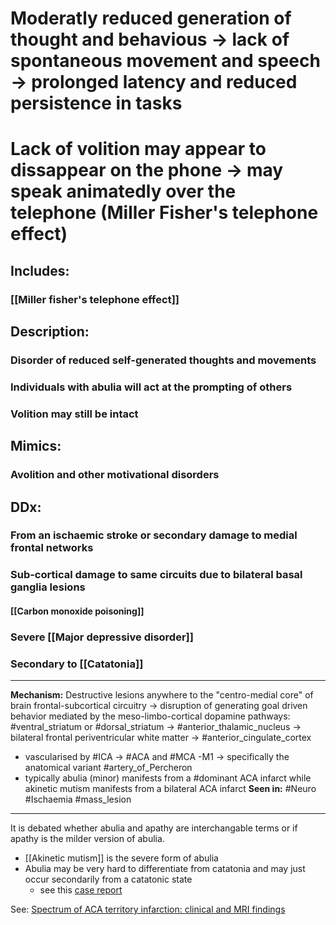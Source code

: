 # Moderatly reduced generation of thought and behavious -> lack of spontaneous movement and speech → prolonged latency and reduced persistence in tasks
# Lack of volition may appear to dissappear on the phone → may speak animatedly over the telephone (Miller Fisher's telephone effect)
## Includes:
### [[Miller fisher's telephone effect]]
## Description:
### Disorder of reduced self-generated thoughts and movements
### Individuals with abulia will act at the prompting of others
### Volition may still be intact

## Mimics:
### Avolition and other motivational disorders

## DDx:
### From an ischaemic stroke or secondary damage to medial frontal networks
### Sub-cortical damage to same circuits due to bilateral basal ganglia lesions
#### [[Carbon monoxide poisoning]]
### Severe [[Major depressive disorder]]
### Secondary to [[Catatonia]]

---

**Mechanism:** Destructive lesions anywhere to the "centro-medial core" of brain frontal-subcortical circuitry → disruption of generating goal driven behavior mediated by the meso-limbo-cortical dopamine pathways: #ventral_striatum or #dorsal_striatum -> #anterior_thalamic_nucleus -> bilateral frontal periventricular white matter -> #anterior_cingulate_cortex
- vascularised by #ICA -> #ACA and #MCA -M1 -> specifically the anatomical variant #artery_of_Percheron 
- typically abulia (minor) manifests from a #dominant ACA infarct while akinetic mutism manifests from a bilateral ACA infarct
**Seen in:** #Neuro #Ischaemia #mass_lesion

---
It is debated whether abulia and apathy are interchangable terms or if apathy is the milder version of abulia.
- [[Akinetic mutism]] is the severe form of abulia
- Abulia may be very hard to differentiate from catatonia and may just occur secondarily from a catatonic state
    - see this [case report](https://onlinelibrary-wiley-com.ezproxy1.library.usyd.edu.au/doi/epdf/10.1002/mds.1071)

See: [Spectrum of ACA territory infarction: clinical and MRI findings](https://onlinelibrary.wiley.com/doi/epdf/10.1046/j.1468-1331.2002.00452.x)